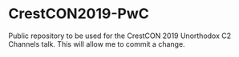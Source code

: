# CrestCON2019-PwC
Public repository to be used for the CrestCON 2019 Unorthodox C2 Channels talk.
This will allow me to commit a change.
